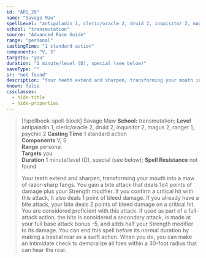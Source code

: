 ```yaml
---
id: "ARG_20"
name: "Savage Maw"
spellLevel: "antipaladin 1, cleric/oracle 2, druid 2, inquisitor 2, magus 2, ranger 1, psychic 2"
school: "transmutation"
source: "Advanced Race Guide"
range: "personal"
castingTime: "1 standard action"
components: "V, S"
targets: "you"
duration: "1 minute/level (D), special (see below)"
saveType: ""
sr: "not found"
description: "Your teeth extend and sharpen, transforming your mouth into a maw of razor-sharp fangs. You gain a bite attack that deals 1d4 points of damage plus your Strength modifier. If you confirm a critical hit with this attack, it also deals 1 point of bleed damage. If you already have a bite attack, your bite deals 2 points of bleed damage on a critical hit. You are considered proficient with this attack. If used as part of a full-attack action, the bite is considered a secondary attack, is made at your full base attack bonus -5, and adds half your Strength modifier to its damage.  You can end this spell before its normal duration by making a bestial roar as a swift action. When you do, you can make an Intimidate check to demoralize all foes within a 30-foot radius that can hear the roar."
known: false
cssclasses:
  - hide-title
  - hide-properties
---
```


> [!spellbook-spell-block] Savage Maw
> **School:** transmutation; **Level** antipaladin 1, cleric/oracle 2, druid 2, inquisitor 2, magus 2, ranger 1, psychic 2
> **Casting Time** 1 standard action  
> **Components** V, S  
> **Range** personal  
> **Targets** you  
> **Duration** 1 minute/level (D), special (see below); **Spell Resistance** not found
> 
> Your teeth extend and sharpen, transforming your mouth into a maw of razor-sharp fangs. You gain a bite attack that deals 1d4 points of damage plus your Strength modifier. If you confirm a critical hit with this attack, it also deals 1 point of bleed damage. If you already have a bite attack, your bite deals 2 points of bleed damage on a critical hit. You are considered proficient with this attack. If used as part of a full-attack action, the bite is considered a secondary attack, is made at your full base attack bonus -5, and adds half your Strength modifier to its damage.  You can end this spell before its normal duration by making a bestial roar as a swift action. When you do, you can make an Intimidate check to demoralize all foes within a 30-foot radius that can hear the roar.